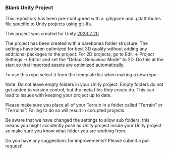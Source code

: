 ### Blank Unity Project ### 

This repository has been pre-configured with a .gitignore and .gitattributes file specific to Unity projects using git-lfs. 

This project was created for Unity [2023.2.20](https://unity.com/releases/editor/whats-new/2023.2.20#installs)

The project has been created with a barebones folder structure.  The settings have been optimized for best 3D quality without adding any additional packages to the project.
For 2D projects, go to Edit -> Project Settings -> Editor and set the "Default Behaviour Mode" to 2D.  Do this at the start so that imported assets are optimized automatically.

To use this repo select it from the tremplate list when making a new repo.

Note:  Do not leave empty folders in your Unity project.  Empty folders do not get added to version control, but the meta files they create do.  This can lead to issues with keeping your project up to date.

Please make sure you place all of your Terrain in a folder called "Terrain" or "Terrains". Failing to do so will result in corupted projects.

Be aware that we have changed the settings to allow sub folders, this means you might accidently push as Unity project inside your Unity project so make sure you know what folder you are working from.
 
Do you have any suggestions for improvements? Please submit a pull request!
